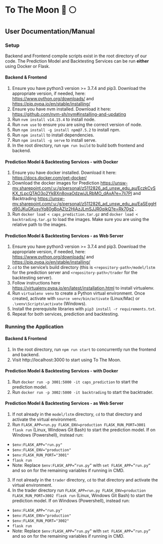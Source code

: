 # To The Moon 🚀 🌕

## User Documentation/Manual

### Setup

Backend and Frontend compile scripts exist in the root directory of our code. The Prediction Model and Backtesting Services can be run **either** using Docker or Flask.

#### Backend & Frontend
1. Ensure you have python3 version >= 3.7.4 and pip3. Download the appropriate version, if needed, here: https://www.python.org/downloads/ and https://pip.pypa.io/en/stable/installing/ 
2. Ensure you have nvm installed. Download it here: https://github.com/nvm-sh/nvm#installing-and-updating 
3. Run `nvm install v14.15.4` to install node.
4. Run `nvm use` to ensure you are using the correct version of node.
5. Run `npm install -g install npm@7.5.2` to install npm.
6. Run `npm install` to install dependencies.
7. Run `npm install -g serve` to install serve.
8. In the root directory, run `npm run build` to build both frontend and backend.

#### Prediction Model & Backtesting Services - with Docker
1. Ensure you have docker installed. Download it here: https://docs.docker.com/get-docker/ 
2. Download the docker images for Prediction https://unsw-my.sharepoint.com/:u:/g/personal/z5112826_ad_unsw_edu_au/EczkCySKX_tLpcQTAO3o2YkBXn8ovaOdzwiJLRbMO_dAxA?e=7lj7Pl and Backtrading https://unsw-my.sharepoint.com/:u:/g/personal/z5112826_ad_unsw_edu_au/EaSEggHd90JKuGKusyYq80gBoAZIz2HiAzJLmSJJR0qikQ?e=Rk70g2 .
3. Run `docker load < caps_prediction.tar.gz` and `docker load < backtrading.tar.gz` to load the images. Make sure you are using the relative path to the images.

#### Prediction Model & Backtesting Services - as Web Server
1. Ensure you have python3 version >= 3.7.4 and pip3. Download the appropriate version, if needed, here: https://www.python.org/downloads/ and https://pip.pypa.io/en/stable/installing/ 
2. `cd` to the service’s build directory (this is `<repository-path>/model/lstm` for the prediction server and `<repository-path>/trader` for the backtesting server). 
3. Follow instructions here https://virtualenv.pypa.io/en/latest/installation.html to install virtualenv.
4. Run `virtualenv venv` to create a Python virtual environment. Once created, activate with `source venv/bin/activate` (Linux/Mac) or `.\venv\Scripts\activate` (Windows). 
5. Install the prerequisite libraries with `pip3 install -r requirements.txt`. 
6. Repeat for both services, prediction and backtesting. 

### Running the Application

#### Backend & Frontend
1. In the root directory, run `npm run start` to concurrently run the frontend and backend.
2. Visit http://localhost:3000 to start using To The Moon.

#### Prediction Model & Backtesting Services - with Docker
1. Run `docker run -p 3001:5000 -it caps_prediction` to start the prediction model.
2. Run `docker run -p 3002:5000 -it backtrading` to start the backtrader.

#### Prediction Model & Backtesting Services - as Web Server
1. If not already in the `model/lstm` directory, `cd` to that directory and activate the virtual environment.  
2. Run `FLASK_APP=run.py FLASK_ENV=production FLASK_RUN_PORT=3001 flask run` (Linux, Windows Git Bash) to start the prediction model. If on Windows (Powershell), instead run: 
- `$env:FLASK_APP="run.py"`
- `$env:FLASK_ENV="production"`
- `$env:FLASK_RUN_PORT="3001"`
- `flask run`
- Note: Replace `$env:FLASK_APP=”run.py”` with `set FLASK_APP=”run.py”` and so on for the remaining variables if running in CMD. 
3. If not already in the `trader` directory, `cd` to that directory and activate the virtual environment.  
4. In the trader directory run `FLASK_APP=run.py FLASK_ENV=production FLASK_RUN_PORT=3002 flask run` (Linux, Windows Git Bash) to start the prediction model. If on Windows (Powershell), instead run: 
- `$env:FLASK_APP="run.py"`
- `$env:FLASK_ENV="production"`
- `$env:FLASK_RUN_PORT="3002"`
- `flask run`
- Note: Replace `$env:FLASK_APP=”run.py”` with `set FLASK_APP=”run.py”` and so on for the remaining variables if running in CMD. 
